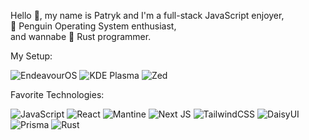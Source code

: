 Hello 👋, my name is Patryk and I'm a full-stack JavaScript enjoyer,  
🐧 Penguin Operating System enthusiast,  
and wannabe 🦀 Rust programmer.

My Setup:

![EndeavourOS](https://img.shields.io/badge/EndeavourOS-7E3EBE?logo=endeavouros&logoColor=fff&style=flat-square)
![KDE Plasma](https://img.shields.io/badge/KDE%20Plasma-1C99F3?logo=kde&logoColor=fff&style=flat-square)
![Zed](https://img.shields.io/badge/Zed-084CCF.svg?style=flat-square&logo=zedindustries&logoColor=white)

Favorite Technologies:

![JavaScript](https://img.shields.io/badge/javascript-%23323330.svg?style=flat-square&logo=javascript&logoColor=%23F7DF1E)
![React](https://img.shields.io/badge/react-%2320232a.svg?style=flat-square&logo=react&logoColor=%2361DAFB)
![Mantine](https://img.shields.io/badge/Mantine-ffffff?style=flat-square&logo=Mantine&logoColor=339af0)
![Next JS](https://img.shields.io/badge/Next-black?style=flat-square&logo=next.js&logoColor=white)
![TailwindCSS](https://img.shields.io/badge/tailwindcss-%2338B2AC.svg?style=flat-square&logo=tailwind-css&logoColor=white)
![DaisyUI](https://img.shields.io/badge/daisyui-5A0EF8?style=flat-square&logo=daisyui&logoColor=white)
![Prisma](https://img.shields.io/badge/Prisma-3982CE?style=flat-square&logo=Prisma&logoColor=white)
![Rust](https://img.shields.io/badge/rust-%23000000.svg?style=flat-square&logo=rust&logoColor=white)
